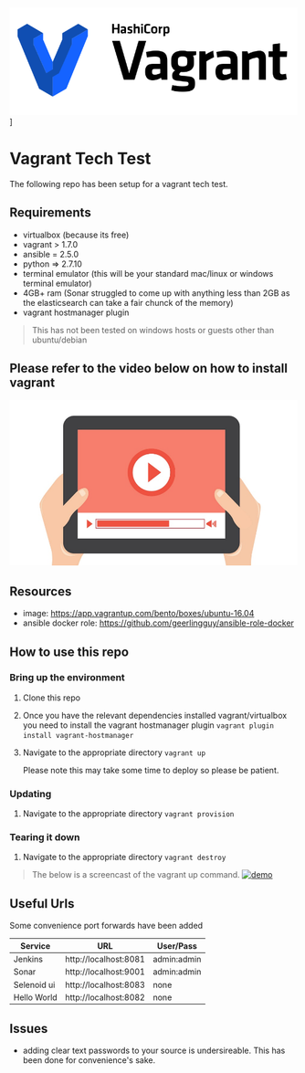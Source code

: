 ![Vagrant Logo](assets/Vagrant.png)]
# Vagrant Tech Test 
The following repo has been setup for a vagrant tech test.

## Requirements
- virtualbox (because its free)
- vagrant > 1.7.0
- ansible = 2.5.0
- python => 2.7.10
- terminal emulator (this will be your standard mac/linux or windows terminal emulator)
- 4GB+ ram (Sonar struggled to come up with anything less than 2GB as the elasticsearch can take a fair chunck of the memory)
- vagrant hostmanager plugin

> This has not been tested on windows hosts or guests other than ubuntu/debian

## Please refer to the video below on how to install vagrant 
[![Watch the video](assets/video.jpg)](https://youtu.be/PlObCAS_E_E)

## Resources
- image: https://app.vagrantup.com/bento/boxes/ubuntu-16.04
- ansible docker role: https://github.com/geerlingguy/ansible-role-docker

## How to use this repo
### Bring up the environment
1. Clone this repo
2. Once you have the relevant dependencies installed vagrant/virtualbox you need to install the vagrant hostmanager plugin
   ```vagrant plugin install vagrant-hostmanager```
3. Navigate to the appropriate directory
   ```vagrant up```
   
   Please note this may take some time to deploy so please be patient. 

### Updating 
1. Navigate to the appropriate directory
   ```vagrant provision```

### Tearing it down
1. Navigate to the appropriate directory
   ```vagrant destroy```

> The below is a screencast of the vagrant up command.
[![demo](https://asciinema.org/a/igxL4H6POcNEz8vh02FNa8vWR.png)](https://asciinema.org/a/igxL4H6POcNEz8vh02FNa8vWR?autoplay=1)

## Useful Urls
Some convenience port forwards have been added

Service       | URL                   | User/Pass    |
------------- | --------------------- |------------- |
Jenkins       | http://localhost:8081 | admin:admin  |
Sonar         | http://localhost:9001 | admin:admin  |
Selenoid ui   | http://localhost:8083 | none         |
Hello World   | http://localhost:8082 | none         |

## Issues
- adding clear text passwords to your source is undersireable.  This has been done for convenience's sake.   




